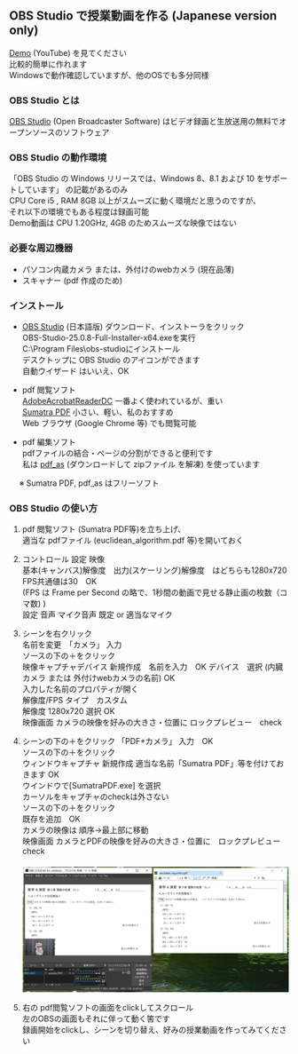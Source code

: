 ## OBS Studio で授業動画を作る (Japanese version only)  

[Demo](https://www.youtube.com/watch?v=ogxKhS5n1Gk) (YouTube) を見てください  
比較的簡単に作れます  
Windowsで動作確認していますが、他のOSでも多分同様  

###  OBS Studio とは  
[OBS Studio](https://obsproject.com) (Open Broadcaster Software) はビデオ録画と生放送用の無料でオープンソースのソフトウェア

### OBS Studio の動作環境  
「OBS Studio の Windows リリースでは、Windows 8、8.1 および 10 をサポートしています」
の記載があるのみ  
CPU Core i5 , RAM 8GB 以上がスムーズに動く環境だと思うのですが、  
それ以下の環境でもある程度は録画可能  
Demo動画は CPU 1.20GHz, 4GB のためスムーズな映像ではない  

### 必要な周辺機器
- パソコン内蔵カメラ または、外付けのwebカメラ (現在品薄)
- スキャナー (pdf 作成のため)  

### インストール
- [OBS Studio](https://obsproject.com/ja/download) (日本語版) 
ダウンロード、インストーラをクリック  
OBS-Studio-25.0.8-Full-Installer-x64.exeを実行  
C:\Program Files\obs-studioにインストール  
デスクトップに OBS Studio のアイコンができます  
自動ウイザード はいいえ、OK  
 

- pdf 閲覧ソフト  
[AdobeAcrobatReaderDC](https://get.adobe.com/jp/reader/) 一番よく使われているが、重い  
[Sumatra PDF](https://www.sumatrapdfreader.org/free-pdf-reader.html) 小さい、軽い、私のおすすめ  
Web ブラウザ (Google Chrome 等) でも閲覧可能  

- pdf 編集ソフト  
pdfファイルの結合・ページの分割ができると便利です  
私は [pdf_as](http://uchijyu.s601.xrea.com/wordpress/pdf_as/) (ダウンロードして zipファイル を解凍) を使っています  

&emsp; ※ Sumatra PDF, pdf_as はフリーソフト  


### OBS Studio の使い方

1. pdf 閲覧ソフト (Sumatra PDF等)を立ち上げ、    
適当な pdfファイル (euclidean_algorithm.pdf 等)を開いておく  

1. コントロール 設定 映像  
基本(キャンバス)解像度　出力(スケーリング)解像度　はどちらも1280x720  
FPS共通値は30　OK  
(FPS は Frame per Second の略で、1秒間の動画で見せる静止画の枚数（コマ数) )  
設定 音声 マイク音声 既定 or 適当なマイク   

1. シーンを右クリック  
名前を変更　「カメラ」 入力    
ソースの下の＋をクリック  
映像キャプチャデバイス 新規作成　名前を入力　OK 
デバイス　選択 (内臓カメラ または 外付けwebカメラの名前) OK  
入力した名前のプロパティが開く  
解像度/FPS タイプ　カスタム    
解像度 1280x720 選択 OK  
映像画面 カメラの映像を好みの大きさ・位置に ロックプレビュー　check　　

   

1. シーンの下の＋をクリック
「PDF+カメラ」 入力　OK  
ソースの下の＋をクリック  
ウィンドウキャプチャ 新規作成 適当な名前「Sumatra PDF」等を付けておきます OK  
ウインドウで[SumatraPDF.exe] を選択  
カーソルをキャプチャのcheckは外さない  
ソースの下の＋をクリック  
既存を追加　OK  
カメラの映像は 順序→最上部に移動  
映像画面 カメラとPDFの映像を好みの大きさ・位置に　ロックプレビュー  check  
　<img src="./readme_images/obs_disktop.png">   

1. 右の pdf閲覧ソフトの画面をclickしてスクロール  
左のOBSの画面もそれに伴って動く筈です  
録画開始をclickし、シーンを切り替え、好みの授業動画を作ってみてください  



